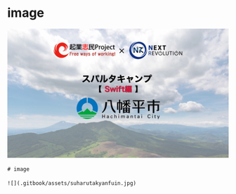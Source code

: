 # image

![](.gitbook/assets/suharutakyanfuin.jpg)

```text
# image

![](.gitbook/assets/suharutakyanfuin.jpg)
```

